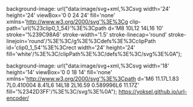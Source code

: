 background-image: url("data:image/svg+xml,%3Csvg width='24' height='24' viewBox='0 0 24 24' fill='none' xmlns='http://www.w3.org/2000/svg'%3E%3Cg clip-path='url(%23clip0_1_54)'%3E%3Cpath d='M8 10L12 14L16 10' stroke='%239C98A6' stroke-width='1.5' stroke-linecap='round' stroke-linejoin='round'/%3E%3C/g%3E%3Cdefs%3E%3CclipPath id='clip0_1_54'%3E%3Crect width='24' height='24' fill='white'/%3E%3C/clipPath%3E%3C/defs%3E%3C/svg%3E%0A");

background-image: url("data:image/svg+xml,%3Csvg width='18' height='14' viewBox='0 0 18 14' fill='none' xmlns='http://www.w3.org/2000/svg'%3E%3Cpath d='M6 11.17L1.83 7L0.410004 8.41L6 14L18 2L16.59 0.589996L6 11.17Z' fill='%2342D3FF'/%3E%3C/svg%3E%0A");
https://yoksel.github.io/url-encoder/
